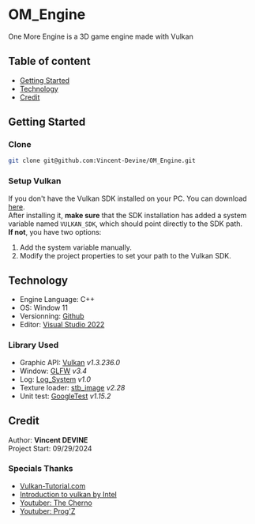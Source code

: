 # OM_Engine
One More Engine is a 3D game engine made with Vulkan

## Table of content
- [Getting Started](#getting-started)
- [Technology](#technology)
- [Credit](#credit)

## Getting Started
### Clone
```bash
git clone git@github.com:Vincent-Devine/OM_Engine.git
```

### Setup Vulkan
If you don't have the Vulkan SDK installed on your PC. You can download [here](https://vulkan.lunarg.com/sdk/home#windows). <br>
After installing it, **make sure** that the SDK installation has added a system variable named ```VULKAN_SDK```, which should point
directly to the SDK path.<br>
**If not**, you have two options:
1. Add the system variable manually.
2. Modify the project properties to set your path to the Vulkan SDK.

## Technology
- Engine Language: C++
- OS: Window 11
- Versionning: [Github](https://github.com/Vincent-Devine/OM_Engine)
- Editor: [Visual Studio 2022](https://visualstudio.microsoft.com/fr/vs/)

### Library Used
- Graphic API: [Vulkan](https://vulkan.lunarg.com/home/welcome) *v1.3.236.0*
- Window: [GLFW](https://github.com/glfw/glfw) *v3.4*
- Log: [Log_System](https://github.com/Vincent-Devine/Log_System) *v1.0*
- Texture loader: [stb_image](https://github.com/nothings/stb) *v2.28*
- Unit test: [GoogleTest](https://github.com/google/googletest) *v1.15.2*

## Credit
Author: **Vincent DEVINE**<br>
Project Start: 09/29/2024

### Specials Thanks
- [Vulkan-Tutorial.com](https://vulkan-tutorial.com/Introduction)
- [Introduction to vulkan by Intel](https://github.com/GameTechDev/IntroductionToVulkan)
- [Youtuber: The Cherno](https://www.youtube.com/@TheCherno)
- [Youtuber: Prog'Z](https://www.youtube.com/@ProgZ)